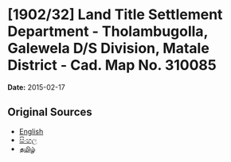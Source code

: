 # [1902/32] Land Title Settlement Department - Tholambugolla, Galewela D/S Division, Matale District - Cad. Map No. 310085

**Date:** 2015-02-17

## Original Sources

- [English](https://documents.gov.lk/view/extra-gazettes/2015/2/1902-32_E.pdf)
- [සිංහල](https://documents.gov.lk/view/extra-gazettes/2015/2/1902-32_S.pdf)
- [தமிழ்](https://documents.gov.lk/view/extra-gazettes/2015/2/1902-32_T.pdf)
